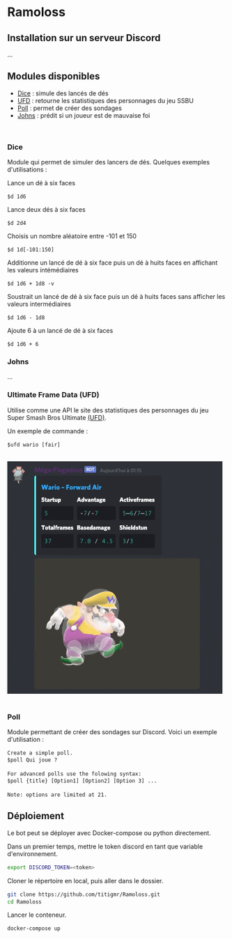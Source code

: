 # Ramoloss


## Installation sur un serveur Discord

...



## Modules disponibles

* [Dice](#dice) : simule des lancés de dés
* [UFD](#Ultimate-Frame-Data-(UFD)) : retourne les statistiques des personnages du jeu SSBU
* [Poll](#poll) : permet de créer des sondages
* [Johns](#johns) : prédit si un joueur est de mauvaise foi

<br>

### Dice
Module qui permet de simuler des lancers de dés. Quelques exemples d'utilisations :

Lance un dé à six faces
```
$d 1d6
```

Lance deux dés à six faces
```
$d 2d4
```

Choisis un nombre aléatoire entre -101 et 150
```
$d 1d[-101:150]
```

Additionne un lancé de dé à six face puis un dé à huits faces en affichant les valeurs intémédiaires
```
$d 1d6 + 1d8 -v
```

Soustrait un lancé de dé à six face puis un dé à huits faces sans afficher les valeurs intermédiaires
```
$d 1d6 - 1d8
```

Ajoute 6 à un lancé de dé à six faces
```
$d 1d6 + 6
```

### Johns

...

### Ultimate Frame Data (UFD)

Utilise comme une API le site des statistiques des personnages du jeu Super Smash Bros Ultimate [(UFD)](https://www.ultimateframedata.com).

Un exemple de commande :

```
$ufd wario [fair]
```

<br>

<img src='img/example_ufd.gif'>

<br>
<br>

### Poll
Module permettant de créer des sondages sur Discord. Voici un exemple d'utilisation :

```
Create a simple poll.
$poll Qui joue ?

For advanced polls use the folowing syntax:
$poll {title} [Option1] [Option2] [Option 3] ...

Note: options are limited at 21.
```

## Déploiement
Le bot peut se déployer avec Docker-compose ou python directement.

Dans un premier temps, mettre le token discord en tant que variable d'environnement.
```bash
export DISCORD_TOKEN=<token>
```

Cloner le répertoire en local, puis aller dans le dossier.

```bash
git clone https://github.com/titigmr/Ramoloss.git
cd Ramoloss
```

Lancer le conteneur.

```bash
docker-compose up
```
